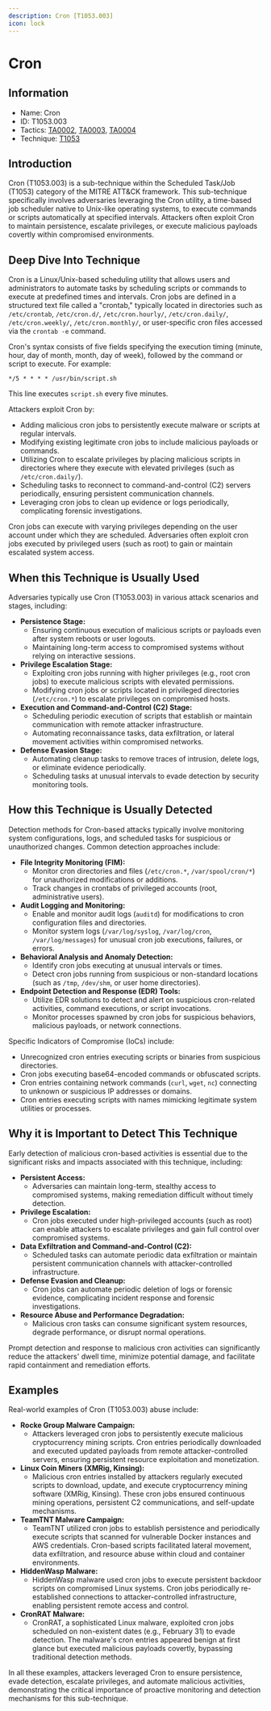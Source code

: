 ```yaml
---
description: Cron [T1053.003]
icon: lock
---
```


# Cron

## Information

* Name: Cron
* ID: T1053.003
* Tactics: [TA0002](../../ta0002/), [TA0003](../../ta0003/), [TA0004](../)
* Technique: [T1053](./)

## Introduction

Cron (T1053.003) is a sub-technique within the Scheduled Task/Job (T1053) category of the MITRE ATT\&CK framework. This sub-technique specifically involves adversaries leveraging the Cron utility, a time-based job scheduler native to Unix-like operating systems, to execute commands or scripts automatically at specified intervals. Attackers often exploit Cron to maintain persistence, escalate privileges, or execute malicious payloads covertly within compromised environments.

## Deep Dive Into Technique

Cron is a Linux/Unix-based scheduling utility that allows users and administrators to automate tasks by scheduling scripts or commands to execute at predefined times and intervals. Cron jobs are defined in a structured text file called a "crontab," typically located in directories such as `/etc/crontab`, `/etc/cron.d/`, `/etc/cron.hourly/`, `/etc/cron.daily/`, `/etc/cron.weekly/`, `/etc/cron.monthly/`, or user-specific cron files accessed via the `crontab -e` command.

Cron's syntax consists of five fields specifying the execution timing (minute, hour, day of month, month, day of week), followed by the command or script to execute. For example:

```
*/5 * * * * /usr/bin/script.sh
```

This line executes `script.sh` every five minutes.

Attackers exploit Cron by:

* Adding malicious cron jobs to persistently execute malware or scripts at regular intervals.
* Modifying existing legitimate cron jobs to include malicious payloads or commands.
* Utilizing Cron to escalate privileges by placing malicious scripts in directories where they execute with elevated privileges (such as `/etc/cron.daily/`).
* Scheduling tasks to reconnect to command-and-control (C2) servers periodically, ensuring persistent communication channels.
* Leveraging cron jobs to clean up evidence or logs periodically, complicating forensic investigations.

Cron jobs can execute with varying privileges depending on the user account under which they are scheduled. Adversaries often exploit cron jobs executed by privileged users (such as root) to gain or maintain escalated system access.

## When this Technique is Usually Used

Adversaries typically use Cron (T1053.003) in various attack scenarios and stages, including:

* **Persistence Stage:**
  * Ensuring continuous execution of malicious scripts or payloads even after system reboots or user logouts.
  * Maintaining long-term access to compromised systems without relying on interactive sessions.
* **Privilege Escalation Stage:**
  * Exploiting cron jobs running with higher privileges (e.g., root cron jobs) to execute malicious scripts with elevated permissions.
  * Modifying cron jobs or scripts located in privileged directories (`/etc/cron.*`) to escalate privileges on compromised hosts.
* **Execution and Command-and-Control (C2) Stage:**
  * Scheduling periodic execution of scripts that establish or maintain communication with remote attacker infrastructure.
  * Automating reconnaissance tasks, data exfiltration, or lateral movement activities within compromised networks.
* **Defense Evasion Stage:**
  * Automating cleanup tasks to remove traces of intrusion, delete logs, or eliminate evidence periodically.
  * Scheduling tasks at unusual intervals to evade detection by security monitoring tools.

## How this Technique is Usually Detected

Detection methods for Cron-based attacks typically involve monitoring system configurations, logs, and scheduled tasks for suspicious or unauthorized changes. Common detection approaches include:

* **File Integrity Monitoring (FIM):**
  * Monitor cron directories and files (`/etc/cron.*`, `/var/spool/cron/*`) for unauthorized modifications or additions.
  * Track changes in crontabs of privileged accounts (root, administrative users).
* **Audit Logging and Monitoring:**
  * Enable and monitor audit logs (`auditd`) for modifications to cron configuration files and directories.
  * Monitor system logs (`/var/log/syslog`, `/var/log/cron`, `/var/log/messages`) for unusual cron job executions, failures, or errors.
* **Behavioral Analysis and Anomaly Detection:**
  * Identify cron jobs executing at unusual intervals or times.
  * Detect cron jobs running from suspicious or non-standard locations (such as `/tmp`, `/dev/shm`, or user home directories).
* **Endpoint Detection and Response (EDR) Tools:**
  * Utilize EDR solutions to detect and alert on suspicious cron-related activities, command executions, or script invocations.
  * Monitor processes spawned by cron jobs for suspicious behaviors, malicious payloads, or network connections.

Specific Indicators of Compromise (IoCs) include:

* Unrecognized cron entries executing scripts or binaries from suspicious directories.
* Cron jobs executing base64-encoded commands or obfuscated scripts.
* Cron entries containing network commands (`curl`, `wget`, `nc`) connecting to unknown or suspicious IP addresses or domains.
* Cron entries executing scripts with names mimicking legitimate system utilities or processes.

## Why it is Important to Detect This Technique

Early detection of malicious cron-based activities is essential due to the significant risks and impacts associated with this technique, including:

* **Persistent Access:**
  * Adversaries can maintain long-term, stealthy access to compromised systems, making remediation difficult without timely detection.
* **Privilege Escalation:**
  * Cron jobs executed under high-privileged accounts (such as root) can enable attackers to escalate privileges and gain full control over compromised systems.
* **Data Exfiltration and Command-and-Control (C2):**
  * Scheduled tasks can automate periodic data exfiltration or maintain persistent communication channels with attacker-controlled infrastructure.
* **Defense Evasion and Cleanup:**
  * Cron jobs can automate periodic deletion of logs or forensic evidence, complicating incident response and forensic investigations.
* **Resource Abuse and Performance Degradation:**
  * Malicious cron tasks can consume significant system resources, degrade performance, or disrupt normal operations.

Prompt detection and response to malicious cron activities can significantly reduce the attackers' dwell time, minimize potential damage, and facilitate rapid containment and remediation efforts.

## Examples

Real-world examples of Cron (T1053.003) abuse include:

* **Rocke Group Malware Campaign:**
  * Attackers leveraged cron jobs to persistently execute malicious cryptocurrency mining scripts. Cron entries periodically downloaded and executed updated payloads from remote attacker-controlled servers, ensuring persistent resource exploitation and monetization.
* **Linux Coin Miners (XMRig, Kinsing):**
  * Malicious cron entries installed by attackers regularly executed scripts to download, update, and execute cryptocurrency mining software (XMRig, Kinsing). These cron jobs ensured continuous mining operations, persistent C2 communications, and self-update mechanisms.
* **TeamTNT Malware Campaign:**
  * TeamTNT utilized cron jobs to establish persistence and periodically execute scripts that scanned for vulnerable Docker instances and AWS credentials. Cron-based scripts facilitated lateral movement, data exfiltration, and resource abuse within cloud and container environments.
* **HiddenWasp Malware:**
  * HiddenWasp malware used cron jobs to execute persistent backdoor scripts on compromised Linux systems. Cron jobs periodically re-established connections to attacker-controlled infrastructure, enabling persistent remote access and control.
* **CronRAT Malware:**
  * CronRAT, a sophisticated Linux malware, exploited cron jobs scheduled on non-existent dates (e.g., February 31) to evade detection. The malware's cron entries appeared benign at first glance but executed malicious payloads covertly, bypassing traditional detection methods.

In all these examples, attackers leveraged Cron to ensure persistence, evade detection, escalate privileges, and automate malicious activities, demonstrating the critical importance of proactive monitoring and detection mechanisms for this sub-technique.
